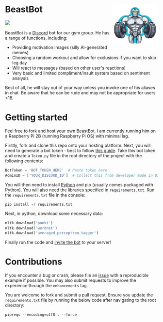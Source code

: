 # BeastBot <img src="Data/BeastBotNoBG.png" align="right" height="150" width="150"/>
![](https://img.shields.io/badge/version-1.0.1-green)

BeastBot is a [Discord](https://discord.com/) bot for our gym group. He has a range of functions, including:

* Providing motivation images (silly AI-generated memes)
* Choosing a random workout and allow for exclusions if you want to skip leg day
* Will react to messages (based on other user's reactions)
* Very basic and limited compliment/insult system based on sentiment analysis

Best of all, he will stay out of your way unless you invoke one of his aliases in chat. Be aware that he can be rude and may not be appropriate for users <18.

# Getting started
Feel free to fork and host your own BeastBot. I am currently running him on a Raspberry Pi 2B (running Raspberry Pi OS) with minimal lag.

Firstly, fork and clone this repo onto your hosting platform. Next, you will need to generate a bot token - best to follow [this guide](https://discordpy.readthedocs.io/en/stable/discord.html). Take this bot token and create a `Token.py` file in the root directory of the project with the following contents:

```python
BotToken = 'BOT_TOKEN_HERE'  # Paste token here
AdminID = ['YOUR_DISCORD_ID']  # Collect this from developer mode in Discord itself
```

You will then need to install [Python](https://www.python.org/downloads/) and pip (usually comes packaged with Python). You will also need the libraries specified in `requirements.txt`. Run the `requirements.txt` file in the console:

```commandline
pip install -r requirements.txt
```

Next, in python, download some necessary data:

```python
nltk.download('punkt')
nltk.download('wordnet')
nltk.download('averaged_perceptron_tagger')
```

Finally run the code and [invite the bot](https://discordjs.guide/preparations/adding-your-bot-to-servers.html#creating-and-using-your-invite-link) to your server!

# Contributions
If you encounter a bug or crash, please file an [issue](https://github.com/PeterM74/BeastBot/issues) with a reproducible example if possible. You may also submit requests to improve the experience through the `enhancements` tag.

You are welcome to fork and submit a pull request. Ensure you update the `requirements.txt` file by running the below code after navigating to the root directory:

```commandline
pipreqs --encoding=utf8 . --force
```
